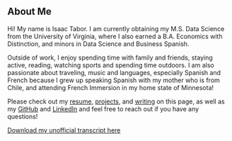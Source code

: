 ## About Me

Hi! My name is Isaac Tabor. I am currently obtaining my M.S. Data Science from the University of Virginia, where I also earned a B.A. Economics with Distinction, and minors in Data Science and Business Spanish. 

Outside of work, I enjoy spending time with family and friends, staying active, reading, watching sports and spending time outdoors. I am also passionate about traveling, music and languages, especially Spanish and French because I grew up speaking Spanish with my mother who is from Chile, and attending French Immersion in my home state of Minnesota!

Please check out my [resume](https://isaactabor21.github.io/resume), [projects](https://isaactabor21.github.io/projects), and [writing](https://isaactabor21.github.io/writing) on this page, as well as my [GitHub](https://github.com/isaactabor21) and [LinkedIn](https://www.linkedin.com/in/isaac-tabor-450121246/) and feel free to reach out if you have any questions!

[Download my unofficial transcript here](/assets/UVA_MSDS_Transcript.pdf)
